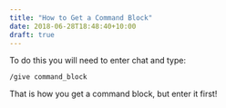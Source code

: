 ```yaml
---
title: "How to Get a Command Block"
date: 2018-06-28T18:48:40+10:00
draft: true
---
```


To do this you will need to enter chat and type:

`/give command_block`

That is how you get a command block, but enter it first!
